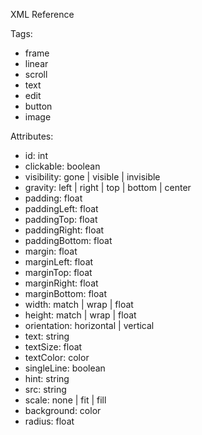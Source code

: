 XML Reference

Tags:
- frame
- linear
- scroll
- text
- edit
- button
- image

Attributes:
- id: int
- clickable: boolean
- visibility: gone | visible | invisible
- gravity: left | right | top | bottom | center
- padding: float
- paddingLeft: float
- paddingTop: float
- paddingRight: float
- paddingBottom: float
- margin: float
- marginLeft: float
- marginTop: float
- marginRight: float
- marginBottom: float
- width: match | wrap | float
- height: match | wrap | float
- orientation: horizontal | vertical
- text: string
- textSize: float
- textColor: color
- singleLine: boolean
- hint: string
- src: string
- scale: none | fit | fill
- background: color
- radius: float
